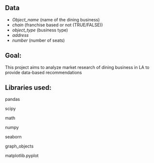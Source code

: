 ## Data

- *Object_name* (name of the dining business)
- *chain* (franchise based or not (TRUE/FALSE))
- *object_type* (business type)
- *address* 
- *number* (number of seats)

## Goal:

This project aims to analyze market research of dining business in LA to provide data-based recommendations

## Libraries used:

pandas

scipy

math

numpy

seaborn

graph_objects

matplotlib.pyplot
